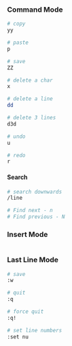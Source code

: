 ### Command Mode

```bash
# copy
yy

# paste
p

# save
ZZ

# delete a char
x

# delete a line
dd

# delete 3 lines
d3d

# undo
u

# redo
r
```

#### Search

```bash
# search downwards
/line

# Find next - n
# Find previous - N
```

### Insert Mode

```bash

```

### Last Line Mode

 ```bash
 # save
 :w
 
 # quit
 :q
 
 # force quit
 :q!
 
 # set line numbers
 :set nu
 ```

